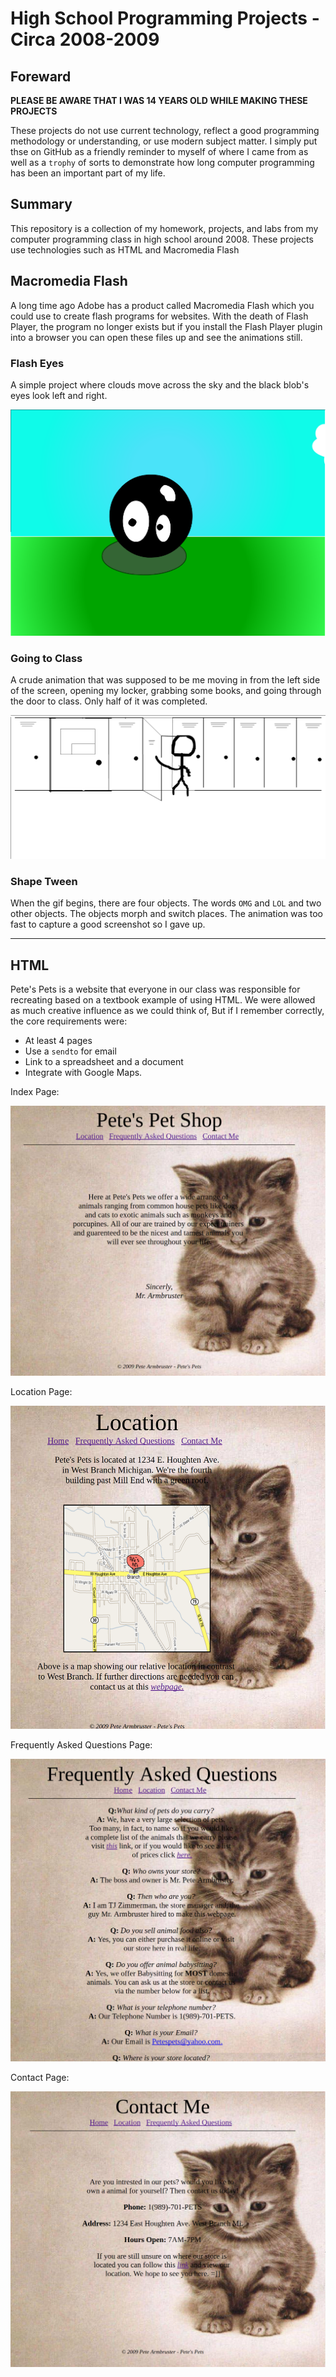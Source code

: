 # High School Programming Projects - Circa 2008-2009

## Foreward
**PLEASE BE AWARE THAT I WAS 14 YEARS OLD WHILE MAKING THESE PROJECTS**

These projects do not use current technology, reflect a good programming methodology or understanding, or use modern subject matter. I simply put thse on GitHub as a friendly reminder to myself of where I came from as well as a `trophy` of sorts to demonstrate how long computer programming has been an important part of my life. 

## Summary
This repository is a collection of my homework, projects, and labs from my computer programming class in high school around 2008. These projects use technologies such as HTML and Macromedia Flash

## Macromedia Flash

A long time ago Adobe has a product called Macromedia Flash which you could use to create flash programs for websites. With the death of Flash Player, the program no longer exists but if you install the Flash Player plugin into a browser you can open these files up and see the animations still.

### Flash Eyes

A simple project where clouds move across the sky and the black blob's eyes look left and right. 

![Alt text](https://raw.githubusercontent.com/zimmertr/Web-Programming-High-School-Projects/master/Screenshots/flash_eyes.png "Moving Eyes ")

### Going to Class

A crude animation that was supposed to be me moving in from the left side of the screen, opening my locker, grabbing some books, and going through the door to class. Only half of it was completed.

![Alt text](https://raw.githubusercontent.com/zimmertr/Web-Programming-High-School-Projects/master/Screenshots/flash_locker.png "Opening Locker Animation")

### Shape Tween

When the gif begins, there are four objects. The words `OMG` and `LOL` and two other objects. The objects morph and switch places. The animation was too fast to capture a good screenshot so I gave up.
___
## HTML

Pete's Pets is a website that everyone in our class was responsible for recreating based on a textbook example of using HTML. We were allowed as much creative influence as we could think of, But if I remember correctly, the core requirements were:

- At least 4 pages
- Use a `sendto` for email
- Link to a spreadsheet and a document
- Integrate with Google Maps.

Index Page:

![Alt text](https://raw.githubusercontent.com/zimmertr/Web-Programming-High-School-Projects/master/Screenshots/index.png "Index page")

Location Page:

![Alt text](https://raw.githubusercontent.com/zimmertr/Web-Programming-High-School-Projects/master/Screenshots/location.png "Location page")

Frequently Asked Questions Page:

![Alt text](https://raw.githubusercontent.com/zimmertr/Web-Programming-High-School-Projects/master/Screenshots/faq.png "Frequently Asked Questions Page")

Contact Page:

![Alt text](https://raw.githubusercontent.com/zimmertr/Web-Programming-High-School-Projects/master/Screenshots/contact.png "Contact Us Page")
